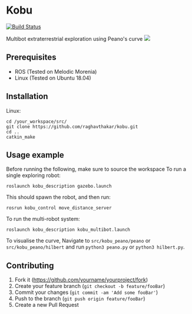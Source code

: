 # Kobu

[![Build Status][travis-image]][travis-url]


Multibot extraterrestrial exploration using Peano's curve
![](header.png)

## Prerequisites
- ROS (Tested on Melodic Morenia)
- Linux (Tested on Ubuntu 18.04)

## Installation

Linux:

```
cd /your_workspace/src/
git clone https://github.com/raghavthakar/kobu.git
cd ..
catkin_make
```



## Usage example
Before running the following, make sure to source the workspace
To run a single exploring robot:
```
roslaunch kobu_description gazebo.launch
```
This should spawn the robot, and then run:
```
rosrun kobu_control move_distance_server
```

To run the multi-robot system:
```
roslaunch kobu_description kobu_multibot.launch
```

To visualise the curve, 
Navigate to `src/kobu_peano/peano` or `src/kobu_peano/hilbert` and run `python3 peano.py` or `python3 hilbert.py`.


## Contributing

1. Fork it (<https://github.com/yourname/yourproject/fork>)
2. Create your feature branch (`git checkout -b feature/fooBar`)
3. Commit your changes (`git commit -am 'Add some fooBar'`)
4. Push to the branch (`git push origin feature/fooBar`)
5. Create a new Pull Request

<!-- Markdown link & img dfn's -->
[npm-image]: https://img.shields.io/npm/v/datadog-metrics.svg?style=flat-square
[npm-url]: https://npmjs.org/package/datadog-metrics
[npm-downloads]: https://img.shields.io/npm/dm/datadog-metrics.svg?style=flat-square
[travis-image]: https://img.shields.io/travis/dbader/node-datadog-metrics/master.svg?style=flat-square
[travis-url]: https://travis-ci.org/dbader/node-datadog-metrics
[wiki]: https://github.com/yourname/yourproject/wiki



